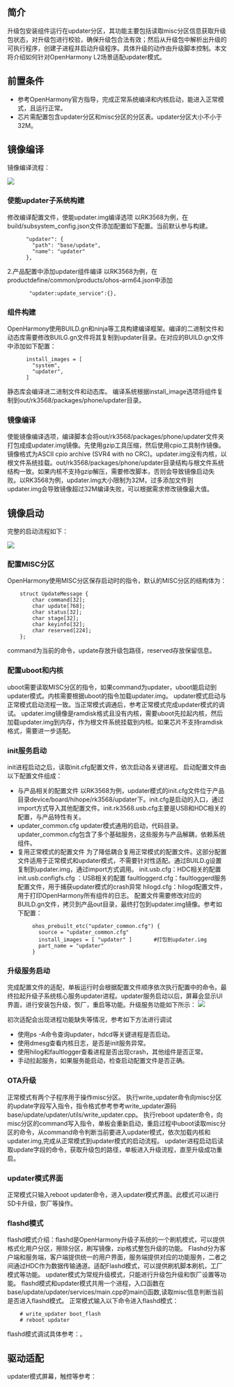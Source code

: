 ## 简介
升级包安装组件运行在updater分区，其功能主要包括读取misc分区信息获取升级包状态，对升级包进行校验，确保升级包合法有效；然后从升级包中解析出升级的可执行程序，创建子进程并启动升级程序。具体升级的动作由升级脚本控制。本文将介绍如何针对OpenHarmony L2场景适配updater模式。

## 前置条件
- 参考OpenHarmony官方指导，完成正常系统编译和内核启动，能进入正常模式，且运行正常。
- 芯片需配置包含updater分区和misc分区的分区表。updater分区大小不小于32M。

## 镜像编译
镜像编译流程：

![](figures/updater适配_编译流程.png)

### 使能updater子系统构建
修改编译配置文件，使能updater.img编译选项
以RK3568为例，在build/subsystem_config.json文件添加配置如下配置。当前默认参与构建。

```
      "updater": {
        "path": "base/update",
        "name": "updater"
      },
```

2.产品配置中添加updater组件编译
以RK3568为例，在productdefine/common/products/ohos-arm64.json中添加

```
       "updater:update_service":{},
```

### 组件构建
OpenHarmony使用BUILD.gn和ninja等工具构建编译框架。编译的二进制文件和动态库需要修改BUILG.gn文件将其复制到updater目录。在对应的BUILD.gn文件中添加如下配置：

```
      install_images = [
        "system",
        "updater",
      ]
```

静态库会编译进二进制文件和动态库。
编译系统根据install_image选项将组件复制到out/rk3568/packages/phone/updater目录。

### 镜像编译
使能镜像编译选项，编译脚本会将out/rk3568/packages/phone/updater文件夹打包成成updater.img镜像。先使用gzip工具压缩，然后使用cpio工具制作镜像。镜像格式为ASCII cpio archive (SVR4 with no CRC)。updater.img没有内核，以根文件系统挂载。out/rk3568/packages/phone/updater目录结构与根文件系统结构一致。如果内核不支持gzip解压，需要修改脚本，否则会导致镜像启动失败。以RK3568为例，updater.img大小限制为32M，过多添加文件到updater.img会导致镜像超过32M编译失败，可以根据需求修改镜像最大值。

## 镜像启动
完整的启动流程如下：

![](figures/updater适配_启动流程.png)
### 配置MISC分区
OpenHarmony使用MISC分区保存启动时的指令，默认的MISC分区的结构体为：

```
    struct UpdateMessage {
        char command[32];
        char update[768];
        char status[32];
        char stage[32];
        char keyinfo[32];
        char reserved[224];
    };
```
command为当前的命令，update存放升级包路径，reserved存放保留信息。
### 配置uboot和内核
uboot需要读取MISC分区的指令，如果command为updater，uboot能启动到updater模式。内核需要根据uboot的指令加载updater.img。
updater模式启动与正常模式启动流程一致。当正常模式调通后，参考正常模式完成updater模式的调试。
updater.img镜像是ramdisk格式且没有内核，需要uboot先拉起内核，然后加载updater.img到内存，作为根文件系统挂载到内核。如果芯片不支持ramdisk格式，需要进一步适配。

### init服务启动
init进程启动之后，读取init.cfg配置文件，依次启动各关键进程。
启动配置文件由以下配置文件组成：
- 与产品相关的配置文件
以RK3568为例，updater模式的init.cfg文件位于产品目录device/board/hihope/rk3568/updater下。init.cfg是启动的入口，通过import方式导入其他配置文件。init.rk3568.usb.cfg主要是USB和HDC相关的配置，与产品特性有关。
- updater_common.cfg
updater模式通用的启动，代码目录。updater_common.cfg包含了多个基础服务，这些服务与产品解耦，依赖系统组件。
- 复用正常模式的配置文件
为了降低耦合复用正常模式的配置文件。这部分配置文件适用于正常模式和updater模式，不需要针对性适配。通过BUILD.g设置复制到updater.img，通过import方式调用。
init.usb.cfg：HDC相关的配置
init.usb.configfs.cfg ：USB相关的配置
faultloggerd.cfg：faultloggerd服务配置文件，用于捕获updater模式的crash异常
hilogd.cfg：hilogd配置文件，用于打印OpenHarmony所有组件的日志。
配置文件需要修改对应的BUILD.gn文件，拷贝到产品out目录，最终打包到updater.img镜像。参考如下配置：

```
        ohos_prebuilt_etc("updater_common.cfg") {
          source = "updater_common.cfg"        
          install_images = [ "updater" ]       #打包到updater.img
          part_name = "updater"
        }
```

### 升级服务启动
完成配置文件的适配，单板运行时会根据配置文件顺序依次执行配置中的命令。最终拉起升级子系统核心服务updater进程。updater服务启动以后，屏幕会显示UI界面，进行安装包升级，恢厂，重启等功能。升级服务功能如下所示：
![](figures/Openharmony-updater-升级子系统架构图.png)

初次适配会出现进程功能缺失等情况，参考如下方法进行调试
- 使用ps -A命令查询updater，hdcd等关键进程是否启动。
- 使用dmesg查看内核日志，是否是init服务异常。
- 使用hilog和faultlogger查看进程是否出现crash，其他组件是否正常。
- 手动拉起服务，如果服务能启动，检查启动配置文件是否正确。

### OTA升级
正常模式有两个子程序用于操作misc分区。
执行write_updater命令向misc分区的update字段写入指令，指令格式参考参考write_updater源码base/update/updater/utils/write_updater.cpp。
执行reboot updater命令，向misc分区的command写入指令，单板会重新启动，重启过程中uboot读取misc分区的命令，从command命令判断当前要进入updater模式，依次加载内核和updater.img,完成从正常模式到updater模式的启动流程。
updater进程启动后读取update字段的命令，获取升级包的路径，单板进入升级流程，直至升级成功重启。
### updater模式界面
正常模式只输入reboot updater命令，进入updater模式界面。此模式可以进行SD卡升级，恢厂等操作。

### flashd模式
flashd模式介绍：flashd是OpenHarmony升级子系统的一个刷机模式，可以提供格式化用户分区，擦除分区，刷写镜像，zip格式整包升级的功能。
Flashd分为客户端和服务端，客户端提供统一的用户界面，服务端提供对应的功能服务，二者之间通过HDC作为数据传输通道。适配Flashd模式，可以提供刷机脚本刷机，工厂模式等功能。
updater模式为常规升级模式，只能进行升级包升级和恢厂设置等功能。
flashd模式和updater模式共用一个进程，入口函数在base/update/updater/services/main.cpp的main()函数,读取misc信息判断当前是否进入flashd模式。
正常模式输入以下命令进入flashd模式：

```
    # write_updater boot_flash
    # reboot updater
```

flashd模式调试具体参考：。

## 驱动适配
updater模式屏幕，触控等参考：
